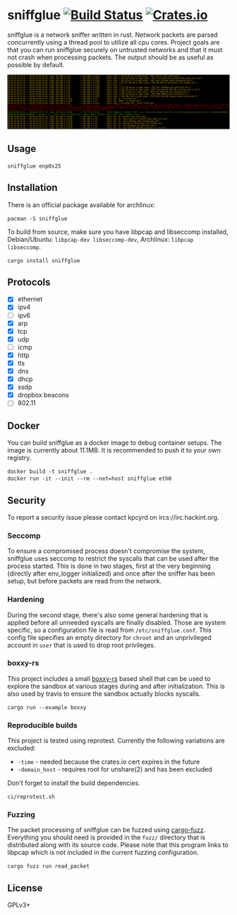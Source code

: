 # sniffglue [![Build Status][travis-img]][travis] [![Crates.io][crates-img]][crates]

[travis-img]:   https://travis-ci.org/kpcyrd/sniffglue.svg?branch=master
[travis]:       https://travis-ci.org/kpcyrd/sniffglue
[crates-img]:   https://img.shields.io/crates/v/sniffglue.svg
[crates]:       https://crates.io/crates/sniffglue

sniffglue is a network sniffer written in rust. Network packets are parsed concurrently
using a thread pool to utilize all cpu cores. Project goals are that you can
run sniffglue securely on untrusted networks and that it must not crash
when processing packets. The output should be as useful as possible by default.

![screenshot](docs/screenshot.png)

## Usage

    sniffglue enp0s25

## Installation

There is an official package available for archlinux:

    pacman -S sniffglue

To build from source, make sure you have libpcap and libseccomp installed,
Debian/Ubuntu: `libpcap-dev libseccomp-dev`,
Archlinux: `libpcap libseccomp`.

    cargo install sniffglue

## Protocols

- [X] ethernet
- [X] ipv4
- [ ] ipv6
- [X] arp
- [X] tcp
- [X] udp
- [ ] icmp
- [X] http
- [X] tls
- [X] dns
- [X] dhcp
- [X] ssdp
- [X] dropbox beacons
- [ ] 802.11

## Docker

You can build sniffglue as a docker image to debug container setups. The image
is currently about 11.1MB. It is recommended to push it to your own registry.

    docker build -t sniffglue .
    docker run -it --init --rm --net=host sniffglue eth0

## Security

To report a security issue please contact kpcyrd on ircs://irc.hackint.org.

### Seccomp

To ensure a compromised process doesn't compromise the system, sniffglue uses
seccomp to restrict the syscalls that can be used after the process started.
This is done in two stages, first at the very beginning (directly after
env\_logger initialized) and once after the sniffer has been setup, but before
packets are read from the network.

### Hardening

During the second stage, there's also some general hardening that is applied
before all unneeded syscalls are finally disabled. Those are system specific,
so a configuration file is read from `/etc/sniffglue.conf`. This config
file specifies an empty directory for `chroot` and an unprivileged account
in `user` that is used to drop root privileges.

### boxxy-rs

This project includes a small [boxxy-rs] based shell that can be used to
explore the sandbox at various stages during and after initialization. This is
also used by travis to ensure the sandbox actually blocks syscalls.

    cargo run --example boxxy

[boxxy-rs]: https://github.com/kpcyrd/boxxy-rs

### Reproducible builds

This project is tested using reprotest. Currently the following variations are
excluded:

- `-time` - needed because the crates.io cert expires in the future
- `-domain_host` - requires root for unshare(2) and has been excluded

Don't forget to install the build dependencies.

    ci/reprotest.sh

### Fuzzing

The packet processing of sniffglue can be fuzzed using [cargo-fuzz].
Everything you should need is provided in the `fuzz/` directory that is
distributed along with its source code. Please note that this program links
to libpcap which is not included in the current fuzzing configuration.

    cargo fuzz run read_packet

[cargo-fuzz]: https://github.com/rust-fuzz/cargo-fuzz

## License

GPLv3+
